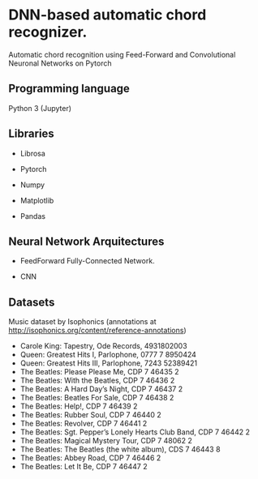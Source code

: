 # DNN-based automatic chord recognizer.
Automatic chord recognition using Feed-Forward and Convolutional Neuronal Networks on Pytorch


## Programming language

Python 3 (Jupyter)
  
## Libraries

  * Librosa
  
  * Pytorch
	
  * Numpy
	
  * Matplotlib
	
  * Pandas
	
## Neural Network Arquitectures

  * FeedForward Fully-Connected Network.
	
  * CNN

## Datasets

Music dataset by Isophonics (annotations at http://isophonics.org/content/reference-annotations)

  * Carole King: Tapestry, Ode Records, 4931802003
  * Queen: Greatest Hits I, Parlophone, 0777 7 8950424
  * Queen: Greatest Hits III, Parlophone, 7243 52389421
  * The Beatles: Please Please Me, CDP 7 46435 2
  * The Beatles: With the Beatles, CDP 7 46436 2
  * The Beatles: A Hard Day’s Night, CDP 7 46437 2
  * The Beatles: Beatles For Sale, CDP 7 46438 2
  * The Beatles: Help!, CDP 7 46439 2
  * The Beatles: Rubber Soul, CDP 7 46440 2
  * The Beatles: Revolver, CDP 7 46441 2
  * The Beatles: Sgt. Pepper’s Lonely Hearts Club Band, CDP 7 46442 2
  * The Beatles: Magical Mystery Tour, CDP 7 48062 2
  * The Beatles: The Beatles (the white album), CDS 7 46443 8
  * The Beatles: Abbey Road, CDP 7 46446 2
  * The Beatles: Let It Be, CDP 7 46447 2

